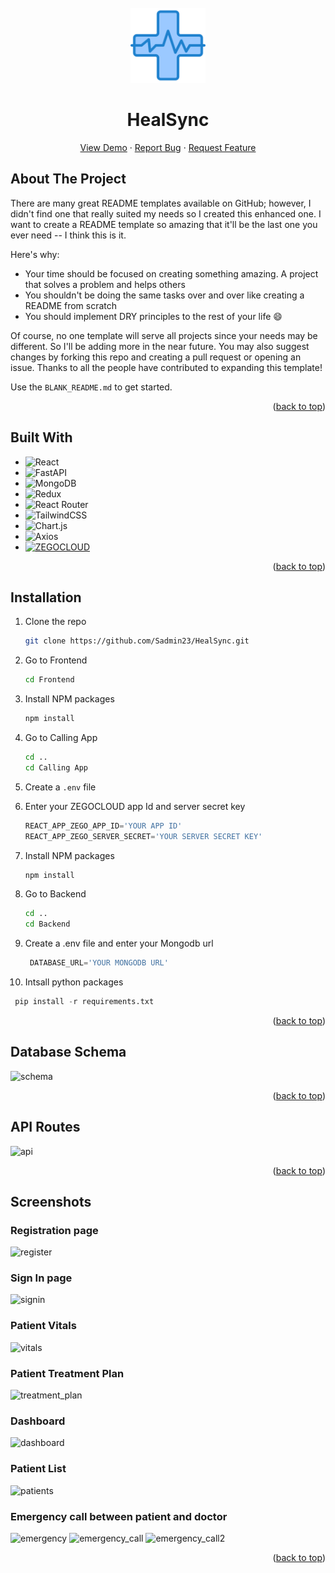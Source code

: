 <!-- PROJECT LOGO -->
<br />
<div align="center">
  <a href="https://github.com/Sadmin23/HealSync">
    <img src="images/logo.png" alt="Logo" width="120" height="120">
  </a>

  <h1 align="center">HealSync</h1>
  <p align="center">
    <a href="https://www.youtube.com/watch?v=B4huNREGaVU">View Demo</a>
    ·
    <a href="https://github.com/issues">Report Bug</a>
    ·
    <a href="https://github.com/issues">Request Feature</a>
  </p>
</div>





<!-- ABOUT THE PROJECT -->
## About The Project

There are many great README templates available on GitHub; however, I didn't find one that really suited my needs so I created this enhanced one. I want to create a README template so amazing that it'll be the last one you ever need -- I think this is it.

Here's why:
* Your time should be focused on creating something amazing. A project that solves a problem and helps others
* You shouldn't be doing the same tasks over and over like creating a README from scratch
* You should implement DRY principles to the rest of your life :smile:

Of course, no one template will serve all projects since your needs may be different. So I'll be adding more in the near future. You may also suggest changes by forking this repo and creating a pull request or opening an issue. Thanks to all the people have contributed to expanding this template!

Use the `BLANK_README.md` to get started.

<p align="right">(<a href="#readme-top">back to top</a>)</p>



## Built With

* ![React](https://img.shields.io/badge/react-%2320232a.svg?style=for-the-badge&logo=react&logoColor=%2361DAFB)
* ![FastAPI](https://img.shields.io/badge/FastAPI-005571?style=for-the-badge&logo=fastapi)
* ![MongoDB](https://img.shields.io/badge/MongoDB-%234ea94b.svg?style=for-the-badge&logo=mongodb&logoColor=white)
* ![Redux](https://img.shields.io/badge/redux-%23593d88.svg?style=for-the-badge&logo=redux&logoColor=white)
* ![React Router](https://img.shields.io/badge/React_Router-CA4245?style=for-the-badge&logo=react-router&logoColor=white)
* ![TailwindCSS](https://img.shields.io/badge/tailwindcss-%2338B2AC.svg?style=for-the-badge&logo=tailwind-css&logoColor=white)
* ![Chart.js](https://img.shields.io/badge/chart.js-F5788D.svg?style=for-the-badge&logo=chart.js&logoColor=white)
* ![Axios](https://img.shields.io/badge/axios-671ddf?&style=for-the-badge&logo=axios&logoColor=white)
* [![ZEGOCLOUD](https://img.shields.io/badge/ZEGOCLOUD-blue?style=for-the-badge&logo=https://www.zegocloud.com/img/share.png&link=https://www.zegocloud.com/)](https://www.zegocloud.com/)

<p align="right">(<a href="#readme-top">back to top</a>)</p>



## Installation

1. Clone the repo

   ```sh
   git clone https://github.com/Sadmin23/HealSync.git
   ```
2. Go to Frontend
   ```sh
   cd Frontend
   ```
3. Install NPM packages
   ```sh
   npm install
   ```
4. Go to Calling App
   ```sh
   cd ..
   cd Calling App
   ```
5. Create a `.env` file
6. Enter your ZEGOCLOUD app Id and server secret key
   ```js
   REACT_APP_ZEGO_APP_ID='YOUR APP ID'
   REACT_APP_ZEGO_SERVER_SECRET='YOUR SERVER SECRET KEY'
   ```
7. Install NPM packages
   ```sh
   npm install
   ```
8. Go to Backend
   ```sh
   cd ..
   cd Backend
   ```
9. Create a .env file and enter your Mongodb url
   ```py
    DATABASE_URL='YOUR MONGODB URL'
   ```
10. Intsall python packages
   ```py
    pip install -r requirements.txt
   ```

<p align="right">(<a href="#readme-top">back to top</a>)</p>




## Database Schema

![schema](https://github.com/Sadmin23/HealSync/assets/86393032/65d94f3f-4866-4bf6-94d7-78ba91e5bd30)


<p align="right">(<a href="#readme-top">back to top</a>)</p>


<!-- CONTACT -->
## API Routes

![api](https://github.com/Sadmin23/HealSync/assets/86393032/c7a7b5a7-4a0d-4e40-8ace-ac30520db4b1)

<p align="right">(<a href="#readme-top">back to top</a>)</p>



<!-- ACKNOWLEDGMENTS -->
## Screenshots
### Registration page
![register](https://github.com/Sadmin23/HealSync/assets/86393032/456d0e87-482b-4fe1-894c-f537fde52ffe)
### Sign In page
![signin](https://github.com/Sadmin23/HealSync/assets/86393032/2e48b59d-5055-4679-bda2-00b3ca6eec9b)
### Patient Vitals
![vitals](https://github.com/Sadmin23/HealSync/assets/86393032/069fd1a4-a1be-4a41-b7d6-36458ad9626c)
### Patient Treatment Plan
![treatment_plan](https://github.com/Sadmin23/HealSync/assets/86393032/8938383e-765b-4c12-a7cd-1d3146df7b34)
### Dashboard
![dashboard](https://github.com/Sadmin23/HealSync/assets/86393032/614a9d81-4321-49f5-8888-dfd99967f5e7)
### Patient List
![patients](https://github.com/Sadmin23/HealSync/assets/86393032/990ce4c0-7424-4086-901d-5ee528295f51)
### Emergency call between patient and doctor
![emergency](https://github.com/Sadmin23/HealSync/assets/86393032/b6b77da7-6947-4008-88f0-a8337a873c56)
![emergency_call](https://github.com/Sadmin23/HealSync/assets/86393032/44390c31-b5fe-4746-bba2-e0b5df1bfe27)
![emergency_call2](https://github.com/Sadmin23/HealSync/assets/86393032/bf6814bf-cf71-43b4-a917-368beed79239)



<p align="right">(<a href="#readme-top">back to top</a>)</p>



<!-- MARKDOWN LINKS & IMAGES -->
<!-- https://www.markdownguide.org/basic-syntax/#reference-style-links -->
[contributors-shield]: https://img.shields.io/github/contributors/othneildrew/Best-README-Template.svg?style=for-the-badge
[contributors-url]: https://github.com/graphs/contributors
[forks-shield]: https://img.shields.io/github/forks/othneildrew/Best-README-Template.svg?style=for-the-badge
[forks-url]: https://github.com/network/members
[stars-shield]: https://img.shields.io/github/stars/othneildrew/Best-README-Template.svg?style=for-the-badge
[stars-url]: https://github.com/stargazers
[issues-shield]: https://img.shields.io/github/issues/othneildrew/Best-README-Template.svg?style=for-the-badge
[issues-url]: https://github.com/issues
[license-shield]: https://img.shields.io/github/license/othneildrew/Best-README-Template.svg?style=for-the-badge
[license-url]: https://github.com/blob/master/LICENSE.txt
[linkedin-shield]: https://img.shields.io/badge/-LinkedIn-black.svg?style=for-the-badge&logo=linkedin&colorB=555
[linkedin-url]: https://linkedin.com/in/othneildrew
[product-screenshot]: images/screenshot.png
[Next.js]: https://img.shields.io/badge/next.js-000000?style=for-the-badge&logo=nextdotjs&logoColor=white
[Next-url]: https://nextjs.org/
[React.js]: https://img.shields.io/badge/React-20232A?style=for-the-badge&logo=react&logoColor=61DAFB
[React-url]: https://reactjs.org/
[Vue.js]: https://img.shields.io/badge/Vue.js-35495E?style=for-the-badge&logo=vuedotjs&logoColor=4FC08D
[Vue-url]: https://vuejs.org/
[Angular.io]: https://img.shields.io/badge/Angular-DD0031?style=for-the-badge&logo=angular&logoColor=white
[Angular-url]: https://angular.io/
[Svelte.dev]: https://img.shields.io/badge/Svelte-4A4A55?style=for-the-badge&logo=svelte&logoColor=FF3E00
[Svelte-url]: https://svelte.dev/
[Laravel.com]: https://img.shields.io/badge/Laravel-FF2D20?style=for-the-badge&logo=laravel&logoColor=white
[Laravel-url]: https://laravel.com
[Bootstrap.com]: https://img.shields.io/badge/Bootstrap-563D7C?style=for-the-badge&logo=bootstrap&logoColor=white
[Bootstrap-url]: https://getbootstrap.com
[JQuery.com]: https://img.shields.io/badge/jQuery-0769AD?style=for-the-badge&logo=jquery&logoColor=white
[JQuery-url]: https://jquery.com 
